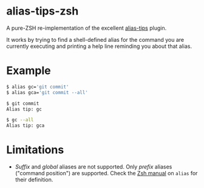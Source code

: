 # alias-tips-zsh

A pure-ZSH re-implementation of the excellent [alias-tips](https://github.com/djui/alias-tips) plugin.

It works by trying to find a shell-defined alias for the command you are currently executing and printing a help line reminding you about that alias.

# Example

```bash
$ alias gc='git commit'
$ alias gca='git commit --all'

$ git commit
Alias tip: gc

$ gc --all
Alias tip: gca
```

# Limitations

- _Suffix_ and _global_ aliases are not supported. Only _prefix_ aliases ("command position") are supported. Check the [Zsh manual](http://zsh.sourceforge.net/Doc/Release/Shell-Builtin-Commands.html#Shell-Builtin-Commands) on `alias` for their definition.

